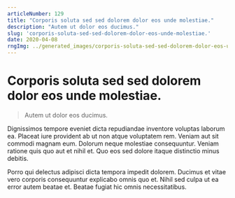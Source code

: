 ```yaml
---
articleNumber: 129
title: "Corporis soluta sed sed dolorem dolor eos unde molestiae."
description: "Autem ut dolor eos ducimus."
slug: 'corporis-soluta-sed-sed-dolorem-dolor-eos-unde-molestiae.'
date: 2020-04-08
rngImg: ../generated_images/corporis-soluta-sed-sed-dolorem-dolor-eos-unde-molestiae..jpg
---
```


# Corporis soluta sed sed dolorem dolor eos unde molestiae.

> Autem ut dolor eos ducimus.

Dignissimos tempore eveniet dicta repudiandae inventore voluptas laborum ea. Placeat iure provident ab ut non atque voluptatem rem. Veniam aut sit commodi magnam eum. Dolorum neque molestiae consequuntur. Veniam ratione quis quo aut et nihil et. Quo eos sed dolore itaque distinctio minus debitis.
 Porro qui delectus adipisci dicta tempora impedit dolorem. Ducimus et vitae vero corporis consequuntur explicabo omnis quo et. Nihil sed culpa ut ea error autem beatae et. Beatae fugiat hic omnis necessitatibus.
